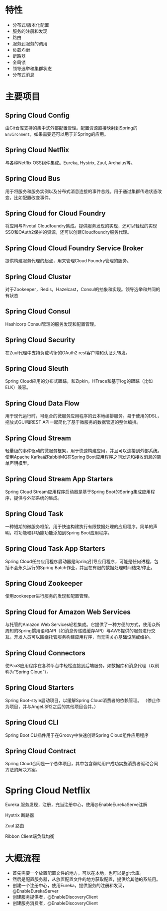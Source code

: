 # 特性

- 分布式/版本化配置
- 服务的注册和发现
- 路由
- 服务到服务的调用
- 负载均衡
- 断路器
- 全局锁
- 领导选举和集群状态
- 分布式消息

# 主要项目
## Spring Cloud Config
由Git仓库支持的集中式外部配置管理。配置资源直接映射到Spring的`Environment`，如果需要还可以用于非Spring的应用。

## Spring Cloud Netflix
与各种Netflix OSS组件集成。Eureka, Hystrix, Zuul, Archaius等。



## Spring Cloud Bus
用于将服务和服务实例以及分布式消息连接的事件总线。用于通过集群传递状态改变，比如配置改变事件。

## Spring Cloud for Cloud Foundry
将应用与Pivotal Cloudfoundry集成。提供服务发现的实现，还可以轻松的实现SSO和OAuth2保护的资源，还可以创建Cloudfoundry服务代理。

## Spring Cloud Cloud Foundry Service Broker
提供构建服务代理的起点，用来管理Cloud Foundry管理的服务。

## Spring Cloud Cluster
对于Zookeeper，Redis，Hazelcast，Consul的抽象和实现。领导选举和共同的有状态

## Spring Cloud Consul
Hashicorp Consul管理的服务发现和配置管理。

## Spring Cloud Security
在Zuul代理中支持负载均衡的OAuth2 rest客户端和认证头转发。

## Spring Cloud Sleuth
Spring Cloud应用的分布式跟踪，和Zipkin，HTrace和基于log的跟踪（比如ELK）兼容。

## Spring Cloud Data Flow

用于现代运行时，可组合的微服务应用程序的云本地编排服务。易于使用的DSL，拖放式GUI和REST API一起简化了基于微服务的数据管道的整体编排。

## Spring Cloud Stream
轻量级的事件驱动的微服务框架，用于快速构建应用，并且可以连接到外部系统。使用Apache Kafka或RabbitMQ在Spring Boot应用程序之间发送和接收消息的简单声明模型。

## Spring Cloud Stream App Starters
Spring Cloud Stream应用程序启动器是基于Spring Boot的Spring集成应用程序，提供与外部系统的集成。

## Spring Cloud Task
一种短期的微服务框架，用于快速构建执行有限数据处理的应用程序。简单的声明，将功能和非功能功能添加到Spring Boot应用程序。

## Spring Cloud Task App Starters
Spring Cloud任务应用程序启动器是Spring引导应用程序，可能是任何进程，包括不会永久运行的Spring Batch作业，并且在有限的数据处理时间结束/停止。

## Spring Cloud Zookeeper
使用zookeeper进行服务的发现和配置管理。

## Spring Cloud for Amazon Web Services
与托管的Amazon Web Services轻松集成。它提供了一种方便的方式，使用众所周知的Spring惯用语和API（如消息传递或缓存API）与AWS提供的服务进行交互。开发人员可以围绕托管服务构建应用程序，而无需关心基础设施或维护。

## Spring Cloud Connectors
使PaaS应用程序在各种平台中轻松连接到后端服务，如数据库和消息代理（以前称为“Spring Cloud”）。

## Spring Cloud Starters
Spring Boot-style启动项目，以缓解Spring Cloud消费者的依赖管理。 （停止作为项目，并与Angel.SR2之后的其他项目合并。）

## Spring Cloud CLI
Spring Boot CLI插件用于在Groovy中快速创建Spring Cloud组件应用程序

## Spring Cloud Contract
Spring Cloud合同是一个总体项目，其中包含帮助用户成功实施消费者驱动合同方法的解决方案。

# Spring Cloud Netflix
Eureka 服务发现，注册，充当注册中心，使用@EnableEurekaServe注解

Hystrix 断路器

Zuul 路由

Ribbon Client端负载均衡

# 大概流程
- 首先需要一个放置配置文件的地方，可以在本地，也可以是git仓库。
- 然后是配置服务器，从放置配置文件的地方获取配置，提供给其他的系统用。
- 创建一个注册中心，使用Eureka，提供服务的注册和发现，@EnableEurekaServer
- 创建服务提供者，@EnableDiscoveryClient
- 创建服务消费者，@EnableDiscoveryClient